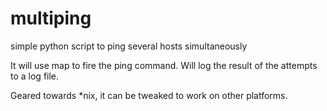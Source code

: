 # multiping
simple python script to ping several hosts simultaneously

It will use map to fire the ping command. Will log the result of the attempts to a log file.

Geared towards *nix, it can be tweaked to work on other platforms.

